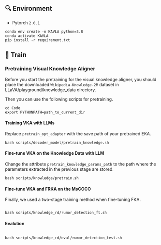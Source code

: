 
## :mag: Environment
- Pytorch `2.0.1`
```shell
conda env create -n KAVLA python=3.8
conda activate KAVLA
pip install -r requirement.txt
```
## :racehorse: Train

### Pretraining Visual Knowledge Aligner

<!-- After you have successfully downloaded the Wikipedia files and placed them in the appropriate path, you could use the following code to perform VKA pretraining. -->
Before you start the pretraining for the visual knowledge aligner, you should place the downloaded `Wikipedia-Knowledge-2M` dataset in LLaVA/playground/knowledge_data directory.

Then you can use the following scripts for pretraining.

```shell
cd Code
export PYTHONPATH=path_to_current_dir
```




#### Training VKA with LLMs 

Replace `pretrain_opt_adapter` with the save path of your pretrained EKA.

``` shell
bash scripts/decoder_model/pretrain_knowledge.sh
```


#### Fine-tune VKA on the Knowledge Data with LLM 
Change the attribute `pretrain_knowledge_params_path` to the path where the parameters extracted in the previous stage are stored.

``` shell
bash scripts/knowledge/pretrain.sh
```



#### Fine-tune VKA and FRKA on the MsCOCO

Finally, we used a two-stage training method when fine-tuning FKA.

``` shell

bash scripts/knowledge_rd/rumor_detection_ft.sh
```


#### Evalution
``` shell

bash scripts/knowledge_rd/eval/rumor_detection_test.sh
```



```




